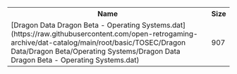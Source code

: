 <table>
<tr><th>Name</th><th>Size</th></tr>
<tr><td>[Dragon Data Dragon Beta - Operating Systems.dat](https://raw.githubusercontent.com/open-retrogaming-archive/dat-catalog/main/root/basic/TOSEC/Dragon Data/Dragon Beta/Operating Systems/Dragon Data Dragon Beta - Operating Systems.dat)</td><td>907</td></tr>
</table>
